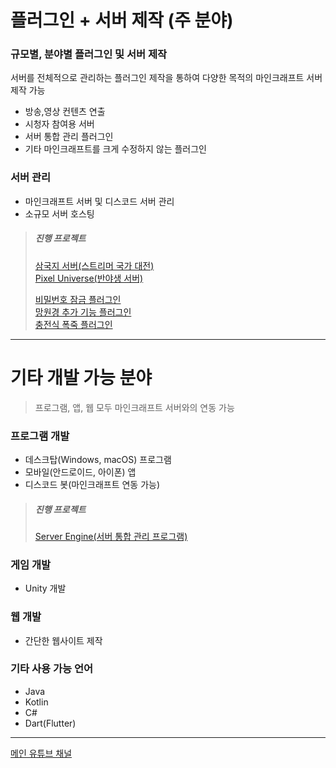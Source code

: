 # **플러그인 + 서버 제작 (주 분야)**

### 규모별, 분야별 플러그인 및 서버 제작

서버를 전체적으로 관리하는 플러그인 제작을 통하여 다양한 목적의 마인크래프트 서버 제작 가능

- 방송,영상 컨텐츠 연출
- 시청자 참여용 서버
- 서버 통합 관리 플러그인
- 기타 마인크래프트를 크게 수정하지 않는 플러그인

### 서버 관리

- 마인크래프트 서버 및 디스코드 서버 관리
- 소규모 서버 호스팅

> ##### 진행 프로젝트
>
> [삼국지 서버(스트리머 국가 대전)](projects/K3/K3.md#마인크래프트-삼국지-서버-프로젝트)  
> [Pixel Universe(반야생 서버)](projects/PixelUniverse/PixelUniverse.md#pixel-universe-프로젝트)
>
> [비밀번호 잠금 플러그인](https://www.youtube.com/shorts/YB2RiGPfEnk)  
> [망원경 추가 기능 플러그인](https://www.youtube.com/shorts/zbaTjiQvBoY)    
> [충전식 폭죽 플러그인](https://www.youtube.com/shorts/WRro2URwIdg)


------

# 기타 개발 가능 분야

> 프로그램, 앱, 웹 모두 마인크래프트 서버와의 연동 가능

### 프로그램 개발

- 데스크탑(Windows, macOS) 프로그램
- 모바일(안드로이드, 아이폰) 앱
- 디스코드 봇(마인크래프트 연동 가능)

> ##### 진행 프로젝트
>
> [Server Engine(서버 통합 관리 프로그램)](https://xtheia.github.io/ServerEngine-web/)

### 게임 개발

- Unity 개발

### 웹 개발

- 간단한 웹사이트 제작

### 기타 사용 가능 언어

- Java
- Kotlin
- C#
- Dart(Flutter)

------

[메인 유튜브 채널](https://www.youtube.com/@sb.xtheia)
